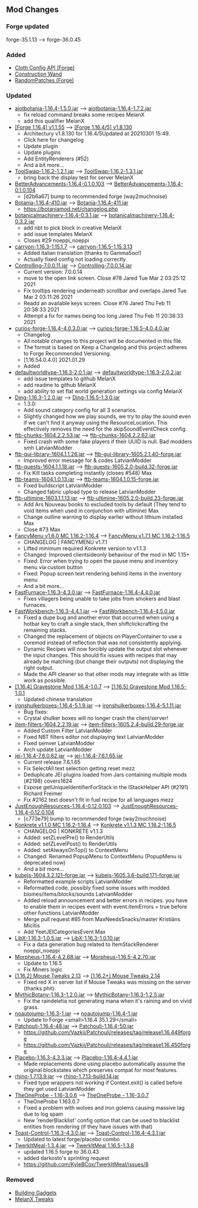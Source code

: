 ## Mod Changes

### Forge updated

forge-35.1.13 --> forge-36.0.45

### Added

- [Cloth Config API (Forge)](https://www.curseforge.com/minecraft/mc-mods/cloth-config-forge/files/3210411)
- [Construction Wand](https://www.curseforge.com/minecraft/mc-mods/construction-wand/files/3132410)
- [RandomPatches (Forge)](https://www.curseforge.com/minecraft/mc-mods/randompatches-forge/files/3211323)

### Updated

- [aiotbotania-1.16.4-1.5.0.jar](https://www.curseforge.com/minecraft/mc-mods/aiot-botania/files/3143883)
  --> [aiotbotania-1.16.4-1.7.2.jar](https://www.curseforge.com/minecraft/mc-mods/aiot-botania/files/3224181)
	- fix reload command breaks some recipes MelanX
	- add this qualifier MelanX
- [[Forge 1.16.4] v1.1.55](https://www.curseforge.com/minecraft/mc-mods/architectury-forge/files/3128224)
  --> [[Forge 1.16.4/5] v1.8.130](https://www.curseforge.com/minecraft/mc-mods/architectury-forge/files/3222916)
	- Architectury v1.8.130 for 1.16.4/5Updated at 20210301 15:49.
	- Click here for changelog
	- Update plugin
	- Update plugins
	- Add EntityRenderers (#52)
	- And a bit more...
- [ToolSwap-1.16.2-1.2.1.jar](https://www.curseforge.com/minecraft/mc-mods/automatic-tool-swap/files/3143888)
  --> [ToolSwap-1.16.2-1.3.1.jar](https://www.curseforge.com/minecraft/mc-mods/automatic-tool-swap/files/3180564)
	- bring back the display test for server MelanX
- [BetterAdvancements-1.16.4-0.1.0.103](https://www.curseforge.com/minecraft/mc-mods/better-advancements/files/3109976)
  --> [BetterAdvancements-1.16.4-0.1.0.104](https://www.curseforge.com/minecraft/mc-mods/better-advancements/files/3166504)
	- [d2b6a67] bump to recommended forge (way2muchnoise)
- [Botania-1.16.4-410.jar](https://www.curseforge.com/minecraft/mc-mods/botania/files/3134409)
  --> [Botania-1.16.4-411.jar](https://www.curseforge.com/minecraft/mc-mods/botania/files/3175663)
	- https://botaniamod.net/changelog.php
- [botanicalmachinery-1.16.4-0.3.1.jar](https://www.curseforge.com/minecraft/mc-mods/botanical-machinery/files/3143886)
  --> [botanicalmachinery-1.16.4-0.3.2.jar](https://www.curseforge.com/minecraft/mc-mods/botanical-machinery/files/3164866)
	- add nbt to pick block in creative MelanX
	- add issue templates MelanX
	- Closes #29 noeppi_noeppi
- [carryon-1.16.3-1.15.1.7](https://www.curseforge.com/minecraft/mc-mods/carry-on/files/3079317)
  --> [carryon-1.16.5-1.15.3.13](https://www.curseforge.com/minecraft/mc-mods/carry-on/files/3206755)
	- Added italian translation (thanks to Gamma5oo!)
	- Actually fixed config not loading correctly
- [Controlling-7.0.0.11.jar](https://www.curseforge.com/minecraft/mc-mods/controlling/files/3110995)
  --> [Controlling-7.0.0.14.jar](https://www.curseforge.com/minecraft/mc-mods/controlling/files/3223560)
	- Current version: 7.0.0.14
	- move to the open link screen. Close #78 Jared Tue Mar 2 03:25:12 2021
	- Fix tooltips rendering underneath scrollbar and overlaps Jared Tue Mar 2 03:11:26 2021
	- Readd an available keys screen. Close #76 Jared Thu Feb 11 20:38:33 2021
	- Attempt a fix for names being too long Jared Thu Feb 11 20:38:33 2021
- [curios-forge-1.16.4-4.0.3.0.jar](https://www.curseforge.com/minecraft/mc-mods/curios/files/3122651)
  --> [curios-forge-1.16.5-4.0.4.0.jar](https://www.curseforge.com/minecraft/mc-mods/curios/files/3186427)
	- Changelog
	- All notable changes to this project will be documented in this file.
	- The format is based on Keep a Changelog and this project adheres to Forge Recommended Versioning.
	- [1.16.54.0.4.0]  2021.01.29
	- Added
- [defaultworldtype-1.16.3-2.0.1.jar](https://www.curseforge.com/minecraft/mc-mods/defaultworldtype/files/3101063)
  --> [defaultworldtype-1.16.3-2.0.2.jar](https://www.curseforge.com/minecraft/mc-mods/defaultworldtype/files/3222954)
	- add issue templates to github MelanX
	- add readme to github MelanX
	- add ability to set flat world generation settings via config MelanX
- [Ding-1.16.3-1.2.0.jar](https://www.curseforge.com/minecraft/mc-mods/ding/files/3062074)
  --> [Ding-1.16.5-1.3.0.jar](https://www.curseforge.com/minecraft/mc-mods/ding/files/3222705)
	- 1.3.0:
	- Add sound category config for all 3 scenarios.
	- Slightly changed how we play sounds, we try to play the sound even if we can't find it anyway using the
	  ResourceLocation. This effectively removes the need for the skipSoundEventCheck config.
- [ftb-chunks-1604.2.2.53.jar](https://www.curseforge.com/minecraft/mc-mods/ftb-chunks/files/3142622)
  --> [ftb-chunks-1604.2.2.62.jar](https://www.curseforge.com/minecraft/mc-mods/ftb-chunks/files/3189022)
	- Fixed crash with some fake players if their UUID is null. Bad modders smh LatvianModder
- [ftb-gui-library-1604.1.1.26.jar](https://www.curseforge.com/minecraft/mc-mods/ftb-gui-library/files/3133000)
  --> [ftb-gui-library-1605.2.1.40-forge.jar](https://www.curseforge.com/minecraft/mc-mods/ftb-gui-library/files/3214262)
	- Improved error message for &amp; codes LatvianModder
- [ftb-quests-1604.1.1.18.jar](https://www.curseforge.com/minecraft/mc-mods/ftb-quests/files/3138606)
  --> [ftb-quests-1605.2.0-build.32-forge.jar](https://www.curseforge.com/minecraft/mc-mods/ftb-quests/files/3217206)
	- Fix Kill tasks completing instantly (closes #548)  Max
- [ftb-teams-1604.1.0.13.jar](https://www.curseforge.com/minecraft/mc-mods/ftb-teams/files/3132239)
  --> [ftb-teams-1604.1.0.15-forge.jar](https://www.curseforge.com/minecraft/mc-mods/ftb-teams/files/3182798)
	- Fixed buildscript LatvianModder
	- Changed fabric upload type to release LatvianModder
- [ftb-ultimine-1603.1.1.13.jar](https://www.curseforge.com/minecraft/mc-mods/ftb-ultimine/files/3118088)
  --> [ftb-ultimine-1605.2.0-build.23-forge.jar](https://www.curseforge.com/minecraft/mc-mods/ftb-ultimine/files/3226218)
	- Add Ars Nouveau books to excluded tools by default (They tend to void items when used in conjunction with
	  ultimine)  Max
	- Change outline warning to display earlier without lithium installed Max
	- Close #73 Max
- [FancyMenu v1.6.0 MC 1.16.2-1.16.4](https://www.curseforge.com/minecraft/mc-mods/fancymenu/files/3127591)
  --> [FancyMenu v1.7.1 MC 1.16.2-1.16.5](https://www.curseforge.com/minecraft/mc-mods/fancymenu/files/3190780)
	- CHANGELOG | FANCYMENU v1.7.1
	- Lifted minimum required Konkrete version to v1.1.3
	- Changed: Improved clientsideonly behaviour of the mod in MC 1.15+
	- Fixed: Error when trying to open the pause menu and inventory menu via custom button
	- Fixed: Popup screen text rendering behind items in the inventory menu
	- And a bit more...
- [FastFurnace-1.16.3-4.3.0.jar](https://www.curseforge.com/minecraft/mc-mods/fastfurnace/files/3069048)
  --> [FastFurnace-1.16.4-4.4.0.jar](https://www.curseforge.com/minecraft/mc-mods/fastfurnace/files/3172796)
	- Fixes villagers being unable to take jobs from smokers and blast furnaces.
- [FastWorkbench-1.16.3-4.4.1.jar](https://www.curseforge.com/minecraft/mc-mods/fastworkbench/files/3112661)
  --> [FastWorkbench-1.16.4-4.5.0.jar](https://www.curseforge.com/minecraft/mc-mods/fastworkbench/files/3171218)
	- Fixed a dupe bug and another error that occurred when using a hotbar key to craft a single stack, then
	  shiftclickcrafting the remaining stacks.
	- Changed the replacement of objects on PlayerContainer to use a coremod instead of reflection that was not
	  consistently applying.
	- Dynamic Recipes will now forcibly update the output slot whenever the input changes. This should fix issues with
	  recipes that may already be matching (but change their outputs) not displaying the right output.
	- Made the API cleaner so that other mods may integrate with as little work as possible.
- [[1.16.4] Gravestone Mod 1.16.4-1.0.7](https://www.curseforge.com/minecraft/mc-mods/gravestone-mod/files/3142451)
  --> [[1.16.5] Gravestone Mod 1.16.5-1.0.1](https://www.curseforge.com/minecraft/mc-mods/gravestone-mod/files/3195857)
	- Updated chinese translation
- [ironshulkerboxes-1.16.4-5.1.9.jar](https://www.curseforge.com/minecraft/mc-mods/iron-shulker-boxes/files/3105316)
  --> [ironshulkerboxes-1.16.4-5.1.11.jar](https://www.curseforge.com/minecraft/mc-mods/iron-shulker-boxes/files/3164598)
	- Bug fixes:
	- Crystal shulker boxes will no longer crash the client/server!
- [item-filters-1604.2.2.19.jar](https://www.curseforge.com/minecraft/mc-mods/item-filters/files/3132233)
  --> [item-filters-1605.2.4-build.29-forge.jar](https://www.curseforge.com/minecraft/mc-mods/item-filters/files/3206607)
	- Added Custom Filter LatvianModder
	- Fixed NBT filters editor not displaying text LatvianModder
	- Fixed semver LatvianModder
	- Arch update LatvianModder
- [jei-1.16.4-7.6.0.62.jar](https://www.curseforge.com/minecraft/mc-mods/jei/files/3136600)
  --> [jei-1.16.4-7.6.1.65.jar](https://www.curseforge.com/minecraft/mc-mods/jei/files/3157864)
	- Current release 7.6.1.65
	- Fix SelectAll text selection getting reset mezz
	- Deduplicate JEI plugins loaded from Jars containing multiple mods (#2198)  covers1624
	- Expose getUniqueIdentifierForStack in the IStackHelper API (#2191)  Richard Freimer
	- Fix #2162 text doesn't fit in fuel recipe for all languages mezz
- [JustEnoughResources-1.16.4-0.12.0.103](https://www.curseforge.com/minecraft/mc-mods/just-enough-resources-jer/files/3109962)
  --> [JustEnoughResources-1.16.4-0.12.0.104](https://www.curseforge.com/minecraft/mc-mods/just-enough-resources-jer/files/3166519)
	- [c773e79] bump to recommended forge (way2muchnoise)
- [Konkrete v1.1.0 MC 1.16.2-1.16.4](https://www.curseforge.com/minecraft/mc-mods/konkrete/files/3127580)
  --> [Konkrete v1.1.3 MC 1.16.2-1.16.5](https://www.curseforge.com/minecraft/mc-mods/konkrete/files/3190770)
	- CHANGELOG | KONKRETE v1.1.3
	- Added: setZLevelPre() to RenderUtils
	- Added: setZLevelPost() to RenderUtils
	- Added: setAlwaysOnTop() to ContextMenu
	- Changed: Renamed PopupMenu to ContextMenu (PopupMenu is deprecated now)
	- And a bit more...
- [kubejs-1604.3.2.121-forge.jar](https://www.curseforge.com/minecraft/mc-mods/kubejs/files/3143247)
  --> [kubejs-1605.3.6-build.171-forge.jar](https://www.curseforge.com/minecraft/mc-mods/kubejs/files/3222777)
	- Reformatted example scripts LatvianModder
	- Reformatted code, possibly fixed some issues with modded biomes/items/blocks/sounds LatvianModder
	- Added reload announcement and better errors in recipes. you have to enable them in recipes event with
	  event.itemErrors = true before other functions LatvianModder
	- Merge pull request #85 from MaxNeedsSnacks/master Kristiāns Micītis
	- Add YeetJEICategoriesEvent Max
- [LibX-1.16.3-1.0.5.jar](https://www.curseforge.com/minecraft/mc-mods/libx/files/3112224)
  --> [LibX-1.16.3-1.0.10.jar](https://www.curseforge.com/minecraft/mc-mods/libx/files/3159549)
	- Fix a data generation bug related to ItemStackRenderer noeppi_noeppi
- [Morpheus-1.16.4-4.2.68.jar](https://www.curseforge.com/minecraft/mc-mods/morpheus/files/3114135)
  --> [Morpheus-1.16.5-4.2.70.jar](https://www.curseforge.com/minecraft/mc-mods/morpheus/files/3215383)
	- Update to 1.16.5
	- Fix Miners logic
- [[1.16.2] Mouse Tweaks 2.13](https://www.curseforge.com/minecraft/mc-mods/mouse-tweaks/files/3035780)
  --> [[1.16.2+] Mouse Tweaks 2.14](https://www.curseforge.com/minecraft/mc-mods/mouse-tweaks/files/3202662)
	- Fixed red X in server list if Mouse Tweaks was missing on the server (thanks phit).
- [MythicBotany-1.16.3-1.2.0.jar](https://www.curseforge.com/minecraft/mc-mods/mythicbotany/files/3135507)
  --> [MythicBotany-1.16.3-1.2.5.jar](https://www.curseforge.com/minecraft/mc-mods/mythicbotany/files/3200393)
	- Fix the raindeletia not generating mana when it's raining and on vivid grass.
- [noautojump-1.16.3-1.jar](https://www.curseforge.com/minecraft/mc-mods/no-default-auto-jump/files/3057171)
  --> [noautojump-1.16.4-1.jar](https://www.curseforge.com/minecraft/mc-mods/no-default-auto-jump/files/3157775)
	- Update to Forge &lt;small&gt;1.16.4 35.1.29&lt;/small&gt;
- [Patchouli-1.16.4-48.jar](https://www.curseforge.com/minecraft/mc-mods/patchouli/files/3126931)
  --> [Patchouli-1.16.4-50.jar](https://www.curseforge.com/minecraft/mc-mods/patchouli/files/3204037)
	- https://github.com/Vazkii/Patchouli/releases/tag/release1.16.449forge
	- https://github.com/Vazkii/Patchouli/releases/tag/release1.16.450forge
- [Placebo-1.16.3-4.3.3.jar](https://www.curseforge.com/minecraft/mc-mods/placebo/files/3092113)
  --> [Placebo-1.16.4-4.4.1.jar](https://www.curseforge.com/minecraft/mc-mods/placebo/files/3172794)
	- Made replacements done using placebo automatically assume the original blockstates which preserves compat for most
	  features.
- [rhino-1.7.13.9.jar](https://www.curseforge.com/minecraft/mc-mods/rhino/files/3124036)
  --> [rhino-1.7.13-build.14.jar](https://www.curseforge.com/minecraft/mc-mods/rhino/files/3187177)
	- Fixed type wrappers not working if Context.exit() is called before they get used LatvianModder
- [TheOneProbe - 1.16-3.0.6](https://www.curseforge.com/minecraft/mc-mods/the-one-probe/files/3108607)
  --> [TheOneProbe - 1.16-3.0.7](https://www.curseforge.com/minecraft/mc-mods/the-one-probe/files/3157997)
	- TheOneProbe 1.163.0.7
	- Fixed a problem with wolves and iron golems causing massive lag due to log spam
	- New 'renderBlacklist' config option that can be used to blacklist entities from rendering (if they have issues
	  with that)
- [Toast-Control-1.16.3-4.3.0.jar](https://www.curseforge.com/minecraft/mc-mods/toast-control/files/3069051)
  --> [Toast-Control-1.16.4-4.3.1.jar](https://www.curseforge.com/minecraft/mc-mods/toast-control/files/3172881)
	- Updated to latest forge/placebo combo
- [TwerkItMeal-1.3.4.jar](https://www.curseforge.com/minecraft/mc-mods/twerkitmeal/files/3134678)
  --> [TwerkItMeal 1.16.5-1.3.8](https://www.curseforge.com/minecraft/mc-mods/twerkitmeal/files/3223367)
	- updated 1.16.5 forge to 36.0.43
	- added darkosto's sprinting request
	- https://github.com/KyleBCox/TwerkItMeal/issues/8

### Removed

- [Building Gadgets](https://www.curseforge.com/minecraft/mc-mods/building-gadgets)
- [MelanX Tweaks](https://www.curseforge.com/minecraft/mc-mods/melanx-tweaks)
